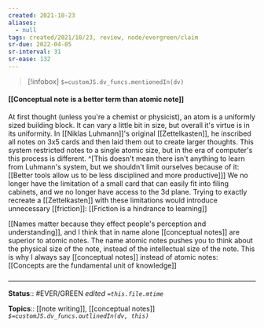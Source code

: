 ```yaml
---
created: 2021-10-23
aliases:
  - null
tags: created/2021/10/23, review, node/evergreen/claim
sr-due: 2022-04-05
sr-interval: 31
sr-ease: 132
---
```

> [!infobox]
`$=customJS.dv_funcs.mentionedIn(dv)`

#### [[Conceptual note is a better term than atomic note]] 

At first thought (unless you're a chemist or physicist), an atom is a uniformly sized building block.
It can vary a little bit in size, but overall it's virtue is in its uniformity.
In [[Niklas Luhmann]]'s original [[Zettelkasten]], he inscribed all notes on 3x5 cards
and then laid them out to create larger thoughts. 
This system restricted notes to a single atomic size,
but in the era of computer's this process is different.
^[This doesn't mean there isn't anything to learn from Luhmann's system, but we shouldn't limit ourselves because of it: [[Better tools allow us to be less disciplined and more productive]]]
We no longer have the limitation of a small card that can easily fit into filing cabinets, and we no longer have access to the 3d plane.
Trying to exactly recreate a [[Zettelkasten]] with these limitations would
introduce unnecessary [[friction]]: [[Friction is a hindrance to learning]]

[[Names matter because they effect people's perception and understanding]], and 
I think that in name alone [[conceptual notes]] are superior to atomic notes. 
The name atomic notes pushes you to think about the physical size of the note,
instead of the intellectual size of the note.
This is why I always say [[conceptual notes]] instead of atomic notes:
[[Concepts are the fundamental unit of knowledge]]

### <hr class="footnote"/>

**Status**:: #EVER/GREEN 
*edited `=this.file.mtime`*

**Topics**:: [[note writing]], [[conceptual notes]]
*`$=customJS.dv_funcs.outlinedIn(dv, this)`*
